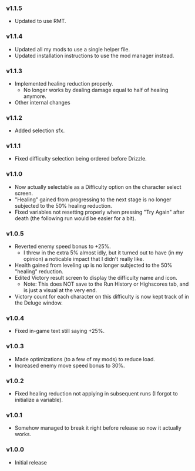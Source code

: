 ### v1.1.5
* Updated to use RMT.

### v1.1.4
* Updated all my mods to use a single helper file.
* Updated installation instructions to use the mod manager instead.

### v1.1.3
* Implemented healing reduction properly.
    * No longer works by dealing damage equal to half of healing anymore.
* Other internal changes

### v1.1.2
* Added selection sfx.

### v1.1.1
* Fixed difficulty selection being ordered before Drizzle.

### v1.1.0
* Now actually selectable as a Difficulty option on the character select screen.
* "Healing" gained from progressing to the next stage is no longer subjected to the 50% healing reduction.
* Fixed variables not resetting properly when pressing "Try Again" after death (the following run would be easier for a bit).

### v1.0.5
* Reverted enemy speed bonus to +25%.
    * I threw in the extra 5% almost idly, but it turned out to have (in my opinion) a noticable impact that I didn't really like.
* Health gained from leveling up is no longer subjected to the 50% "healing" reduction.
* Edited Victory result screen to display the difficulty name and icon.
    * Note: This does NOT save to the Run History or Highscores tab, and is just a visual at the very end.
* Victory count for each character on this difficulty is now kept track of in the Deluge window.

### v1.0.4
* Fixed in-game text still saying +25%.

### v1.0.3
* Made optimizations (to a few of my mods) to reduce load.
* Increased enemy move speed bonus to 30%.

### v1.0.2
* Fixed healing reduction not applying in subsequent runs (I forgot to initialize a variable).

### v1.0.1
* Somehow managed to break it right before release so now it actually works.

### v1.0.0
* Initial release